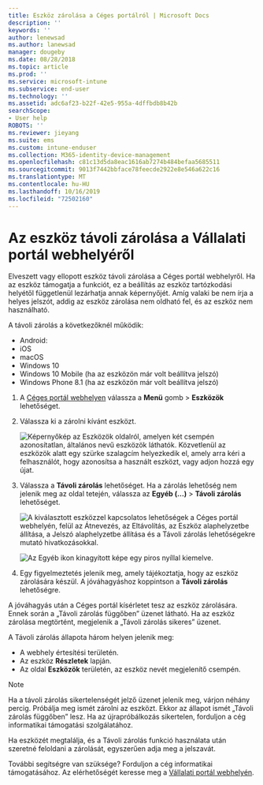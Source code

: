 ```yaml
---
title: Eszköz zárolása a Céges portálról | Microsoft Docs
description: ''
keywords: ''
author: lenewsad
ms.author: lanewsad
manager: dougeby
ms.date: 08/28/2018
ms.topic: article
ms.prod: ''
ms.service: microsoft-intune
ms.subservice: end-user
ms.technology: ''
ms.assetid: adc6af23-b22f-42e5-955a-4dffbdb8b42b
searchScope:
- User help
ROBOTS: ''
ms.reviewer: jieyang
ms.suite: ems
ms.custom: intune-enduser
ms.collection: M365-identity-device-management
ms.openlocfilehash: c81c13d5da8eac1616ab7274b484befaa5685511
ms.sourcegitcommit: 9013f7442bbface78feecde2922e8e546a622c16
ms.translationtype: MT
ms.contentlocale: hu-HU
ms.lasthandoff: 10/16/2019
ms.locfileid: "72502160"
---
```

# <a name="remotely-lock-your-device-from-the-company-portal-website"></a>Az eszköz távoli zárolása a Vállalati portál webhelyéről

Elveszett vagy ellopott eszköz távoli zárolása a Céges portál webhelyről. Ha az eszköz támogatja a funkciót, ez a beállítás az eszköz tartózkodási helyétől függetlenül lezárhatja annak képernyőjét. Amíg valaki be nem írja a helyes jelszót, addig az eszköz zárolása nem oldható fel, és az eszköz nem használható.   

A távoli zárolás a következőknél működik:

* Android:
* iOS
* macOS
* Windows 10
* Windows 10 Mobile (ha az eszközön már volt beállítva jelszó)
* Windows Phone 8.1 (ha az eszközön már volt beállítva jelszó)  

1. A [Céges portál webhelyen](https://portal.manage.microsoft.com) válassza a __Menü__ gomb > __Eszközök__ lehetőséget.  

2. Válassza ki a zárolni kívánt eszközt.  

    ![Képernyőkép az Eszközök oldalról, amelyen két csempén azonosítatlan, általános nevű eszközök láthatók. Közvetlenül az eszközök alatt egy szürke szalagcím helyezkedik el, amely arra kéri a felhasználót, hogy azonosítsa a használt eszközt, vagy adjon hozzá egy újat.](./media/rename-reset-device-step2-1808.png) 

3. Válassza a **Távoli zárolás** lehetőséget. Ha a zárolás lehetőség nem jelenik meg az oldal tetején, válassza az **Egyéb (…)**  > **Távoli zárolás** lehetőséget.  

   ![A kiválasztott eszközzel kapcsolatos lehetőségek a Céges portál webhelyén, felül az Átnevezés, az Eltávolítás, az Eszköz alaphelyzetbe állítása, a Jelszó alaphelyzetbe állítása és a Távoli zárolás lehetőségekre mutató hivatkozásokkal. ](./media/rename-reset-device-1808.png) 

    ![Az Egyéb ikon kinagyított képe egy piros nyíllal kiemelve.](./media/rename-reset-device-step3-more-1808.png)    

4. Egy figyelmeztetés jelenik meg, amely tájékoztatja, hogy az eszköz zárolására készül. A jóváhagyáshoz koppintson a **Távoli zárolás** lehetőségre.

A jóváhagyás után a Céges portál kísérletet tesz az eszköz zárolására. Ennek során a „Távoli zárolás függőben” üzenet látható. Ha az eszköz zárolása megtörtént, megjelenik a „Távoli zárolás sikeres” üzenet.  

A Távoli zárolás állapota három helyen jelenik meg:

* A webhely értesítési területén.
* Az eszköz **Részletek** lapján.
* Az oldal **Eszközök** területén, az eszköz nevét megjelenítő csempén.  

> [!Note]
> Ha a távoli zárolás sikertelenségét jelző üzenet jelenik meg, várjon néhány percig. Próbálja meg ismét zárolni az eszközt. Ekkor az állapot ismét „Távoli zárolás függőben” lesz. Ha az újrapróbálkozás sikertelen, forduljon a cég informatikai támogatási szolgálatához.

Ha eszközét megtalálja, és a Távoli zárolás funkció használata után szeretné feloldani a zárolását, egyszerűen adja meg a jelszavát.  

További segítségre van szüksége? Forduljon a cég informatikai támogatásához. Az elérhetőségét keresse meg a [Vállalati portál webhelyén](https://go.microsoft.com/fwlink/?linkid=2010980).
